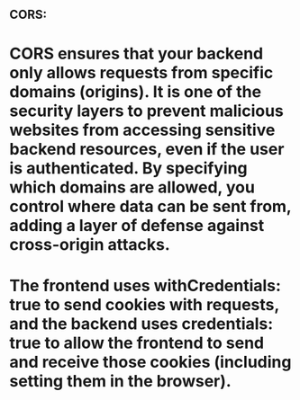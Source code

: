 ## CORS:

# CORS ensures that your backend only allows requests from specific domains (origins). It is one of the security layers to prevent malicious websites from accessing sensitive backend resources, even if the user is authenticated. By specifying which domains are allowed, you control where data can be sent from, adding a layer of defense against cross-origin attacks.

# The frontend uses withCredentials: true to send cookies with requests, and the backend uses credentials: true to allow the frontend to send and receive those cookies (including setting them in the browser).
